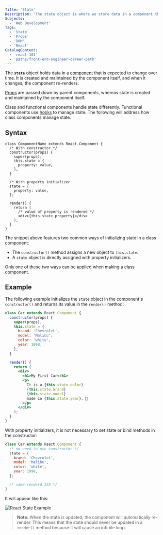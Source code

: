 ```yaml
---
Title: 'State'
Description: 'The state object is where we store data in a component that is expected to change over time. When the state object changes, the component re-renders.'
Subjects:
  - 'Web Development'
Tags:
  - 'State'
  - 'Props'
  - 'DOM'
  - 'React'
CatalogContent:
  - 'react-101'
  - 'paths/front-end-engineer-career-path'
---
```


The **`state`** object holds data in a [component](https://www.codecademy.com/resources/docs/react/components) that is expected to change over time. It is created and maintained by the component itself, and when it changes, the component re-renders.

[Props](https://www.codecademy.com/resources/docs/react/props) are passed down by parent components, whereas state is created and maintained by the component itself.

Class and functional components handle state differently. Functional components use [hooks](https://www.codecademy.com/resources/docs/react/hooks) to manage state. The following will address how class components manage state.

## Syntax

```pseudo
class ComponentName extends React.Component {
  /* With constructor */
  constructor(props) {
    super(props);
    this.state = {
      property: value,
    };
  }

  /* With property initializer
  state = {
    property: value,
  };

  render() {
    return (
      /* value of property is rendered */
      <div>{this.state.property}</div>
    );
  }
}
```

The snippet above features two common ways of initializing state in a class component:

- The `constructor()` method assigns a new object to `this.state`.
- A `state` object is directly assigned with property initializers.

Only one of these two ways can be applied when making a class component.

## Example

The following example initializes the `state` object in the component's `constructor()` and returns its value in the `render()` method:

```jsx
class Car extends React.Component {
  constructor(props) {
    super(props);
    this.state = {
      brand: 'Chevrolet',
      model: 'Malibu',
      color: 'white',
      year: 1998,
    };
  }

  render() {
    return (
      <div>
        <h1>My First Car</h1>
        <p>
          It is a {this.state.color}
          {this.state.brand}
          {this.state.model}
          made in {this.state.year}. 🚙
        </p>
      </div>
    );
  }
}
```

With property initializers, it is not necessary to set state or bind methods in the constructor:

```jsx
class Car extends React.Component {
  /* no need to use constructor */
  state = {
    brand: 'Chevrolet',
    model: 'Malibu',
    color: 'white',
    year: 1998,
  };

  /* same renderd JSX */
}
```

It will appear like this:

![React State Example](https://raw.githubusercontent.com/Codecademy/docs/main/media/react-state-example.png)

> **Note:** When the state is updated, the component will automatically re-render. This means that the state should never be updated in a `render()` method because it will cause an infinite loop.
